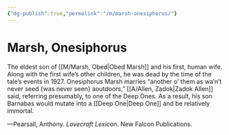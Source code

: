 ```yaml
---
{"dg-publish":true,"permalink":"/m/marsh-onesiphorus/"}
---
```


# Marsh, Onesiphorus

The eldest son of [[M/Marsh, Obed\|Obed Marsh]] and his first, human wife. Along with the first wife’s other children, he was dead by the time of the tale’s events in 1927. Onesiphorus Marsh marries “another o’ them as wa’n’t never seed {was never seen} aoutdoors,” [[A/Allen, Zadok\|Zadok Allen]] said, referring presumably, to one of the Deep Ones. As a result, his son Barnabas would mutate into a [[Deep One\|Deep One]] and be relatively immortal.

—Pearsall, Anthony. *Lovecraft Lexicon*. New Falcon Publications.